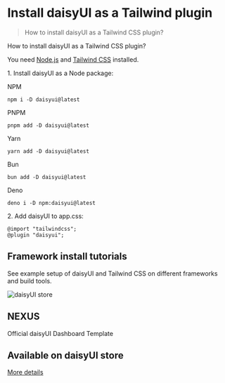 # Install daisyUI as a Tailwind plugin

> How to install daisyUI as a Tailwind CSS plugin?



How to install daisyUI as a Tailwind CSS plugin?

You need [Node.js](https://nodejs.org/en/download/) and [Tailwind CSS](https://tailwindcss.com/docs/installation/) installed.

1\. Install daisyUI as a Node package:

NPM

```
npm i -D daisyui@latest
```

PNPM

```
pnpm add -D daisyui@latest
```

Yarn

```
yarn add -D daisyui@latest
```

Bun

```
bun add -D daisyui@latest
```

Deno

```
deno i -D npm:daisyui@latest
```

2\. Add daisyUI to app.css:

```
@import "tailwindcss";
@plugin "daisyui";
```

## [](#framework-install-tutorials)Framework install tutorials

See example setup of daisyUI and Tailwind CSS on different frameworks and build tools.

![daisyUI store](https://img.daisyui.com/images/store/nexus.webp)

## NEXUS  
Official daisyUI Dashboard Template

## Available on daisyUI store

[More details](/store)
